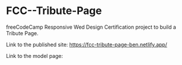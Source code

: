 # FCC--Tribute-Page
 freeCodeCamp Responsive Wed Design Certification project to build a Tribute Page.

Link to the published site: https://fcc-tribute-page-ben.netlify.app/

Link to the model page: 
